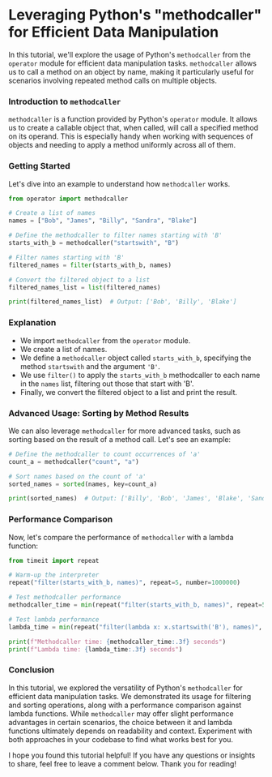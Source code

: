 # Leveraging Python's "methodcaller" for Efficient Data Manipulation

In this tutorial, we'll explore the usage of Python's `methodcaller` from the `operator` module for efficient data manipulation tasks. `methodcaller` allows us to call a method on an object by name, making it particularly useful for scenarios involving repeated method calls on multiple objects.

### Introduction to `methodcaller`

`methodcaller` is a function provided by Python's `operator` module. It allows us to create a callable object that, when called, will call a specified method on its operand. This is especially handy when working with sequences of objects and needing to apply a method uniformly across all of them.

### Getting Started

Let's dive into an example to understand how `methodcaller` works.

```python
from operator import methodcaller

# Create a list of names
names = ["Bob", "James", "Billy", "Sandra", "Blake"]

# Define the methodcaller to filter names starting with 'B'
starts_with_b = methodcaller("startswith", "B")

# Filter names starting with 'B'
filtered_names = filter(starts_with_b, names)

# Convert the filtered object to a list
filtered_names_list = list(filtered_names)

print(filtered_names_list)  # Output: ['Bob', 'Billy', 'Blake']
```

### Explanation

- We import `methodcaller` from the `operator` module.
- We create a list of names.
- We define a `methodcaller` object called `starts_with_b`, specifying the method `startswith` and the argument `'B'`.
- We use `filter()` to apply the `starts_with_b` methodcaller to each name in the `names` list, filtering out those that start with 'B'.
- Finally, we convert the filtered object to a list and print the result.

### Advanced Usage: Sorting by Method Results

We can also leverage `methodcaller` for more advanced tasks, such as sorting based on the result of a method call. Let's see an example:

```python
# Define the methodcaller to count occurrences of 'a'
count_a = methodcaller("count", "a")

# Sort names based on the count of 'a'
sorted_names = sorted(names, key=count_a)

print(sorted_names)  # Output: ['Billy', 'Bob', 'James', 'Blake', 'Sandra']
```

### Performance Comparison

Now, let's compare the performance of `methodcaller` with a lambda function:

```python
from timeit import repeat

# Warm-up the interpreter
repeat("filter(starts_with_b, names)", repeat=5, number=1000000)

# Test methodcaller performance
methodcaller_time = min(repeat("filter(starts_with_b, names)", repeat=5, number=1000000))

# Test lambda performance
lambda_time = min(repeat("filter(lambda x: x.startswith('B'), names)", repeat=5, number=1000000))

print(f"Methodcaller time: {methodcaller_time:.3f} seconds")
print(f"Lambda time: {lambda_time:.3f} seconds")
```

### Conclusion

In this tutorial, we explored the versatility of Python's `methodcaller` for efficient data manipulation tasks. We demonstrated its usage for filtering and sorting operations, along with a performance comparison against lambda functions. While `methodcaller` may offer slight performance advantages in certain scenarios, the choice between it and lambda functions ultimately depends on readability and context. Experiment with both approaches in your codebase to find what works best for you.

I hope you found this tutorial helpful! If you have any questions or insights to share, feel free to leave a comment below. Thank you for reading!
